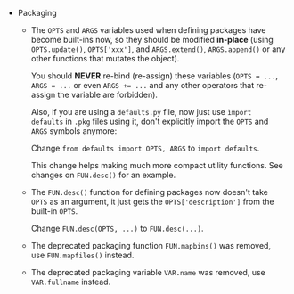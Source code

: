 * Packaging

  * The `OPTS` and `ARGS` variables used when defining packages have become built-ins now, so they should be modified **in-place** (using `OPTS.update()`, `OPTS['xxx']`, and `ARGS.extend()`, `ARGS.append()` or any other functions that mutates the object).

    You should **NEVER** re-bind (re-assign) these variables (`OPTS = ...`, `ARGS = ...` or even `ARGS += ...` and any other operators that re-assign the variable are forbidden).

    Also, if you are using a `defaults.py` file, now just use `ìmport defaults` in `.pkg` files using it, don't explicitly import the `OPTS` and `ARGS` symbols anymore:

    Change `from defaults import OPTS, ARGS` to `import defaults`.

    This change helps making much more compact utility functions. See changes on `FUN.desc()` for an example.

  * The `FUN.desc()` function for defining packages now doesn't take `OPTS` as an argument, it just gets the `OPTS['description']` from the built-in `OPTS`.

    Change `FUN.desc(OPTS, ...)` to `FUN.desc(...)`.

  * The deprecated packaging function `FUN.mapbins()` was removed, use `FUN.mapfiles()` instead.

  * The deprecated packaging variable `VAR.name` was removed, use `VAR.fullname` instead.

